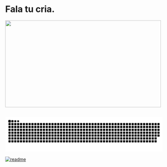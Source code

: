 <h1>Fala tu cria. </h1>

<div>
  <img align="center" width="498" height="278" src="https://c.tenor.com/JnTh03kgMQoAAAAC/rei-ayanami.gif">
</div>
 <br>
    
</div>
 
  ![Snake animation](https://github.com/rickenx/rickenx/blob/output/github-contribution-grid-snake.svg)
 
</div>
 
[![readme](https://github-readme-stats.vercel.app/api/pin/?username=Rickenx&repo=Rickenx&theme=react)](https://github.com/Rickenx/Rickenx)
